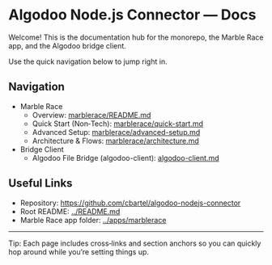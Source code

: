 # Algodoo Node.js Connector — Docs

Welcome! This is the documentation hub for the monorepo, the Marble Race app, and the Algodoo bridge client.

Use the quick navigation below to jump right in.

## Navigation

- Marble Race
  - Overview: [marblerace/README.md](./marblerace/README.md)
  - Quick Start (Non‑Tech): [marblerace/quick-start.md](./marblerace/quick-start.md)
  - Advanced Setup: [marblerace/advanced-setup.md](./marblerace/advanced-setup.md)
  - Architecture & Flows: [marblerace/architecture.md](./marblerace/architecture.md)
- Bridge Client
  - Algodoo File Bridge (algodoo-client): [algodoo-client.md](./algodoo-client.md)

## Useful Links

- Repository: https://github.com/cbartel/algodoo-nodejs-connector
- Root README: [../README.md](../README.md)
- Marble Race app folder: [../apps/marblerace](../apps/marblerace)

---
Tip: Each page includes cross‑links and section anchors so you can quickly hop around while you’re setting things up.

